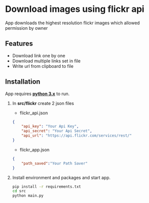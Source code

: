 # Download images using flickr api

App downloads the highest resolution flickr images which allowed permission by owner

## Features

- Download link one by one
- Download multiple links set in file
- Write url from clipboard to file

## Installation

App requires **[python 3.x](https://www.python.org)** to run.

1. In **src/flickr** create 2 json files

    - flickr_api.json

    ```json
    {
        "api_key": "Your Api Key",
        "api_secret": "Your Api Secret",
        "api_url": "https://api.flickr.com/services/rest/"
    }
    ```
    - flickr_app.json

    ```json
    {
        "path_saved":"Your Path Saver"
    }
    ```

2. Install environment and packages and start app.

    ```sh
    pip install -r requirements.txt
    cd src
    python main.py
    ```